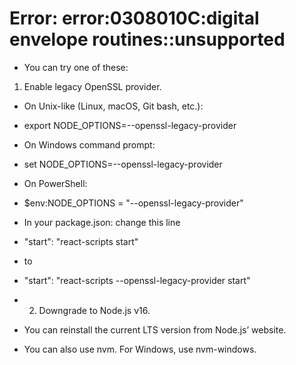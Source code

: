 # Error: error:0308010C:digital envelope routines::unsupported
- You can try one of these:

 1. Enable legacy OpenSSL provider.

- On Unix-like (Linux, macOS, Git bash, etc.):

- export NODE_OPTIONS=--openssl-legacy-provider
- On Windows command prompt:

- set NODE_OPTIONS=--openssl-legacy-provider
- On PowerShell:

- $env:NODE_OPTIONS = "--openssl-legacy-provider"

- In your package.json: change this line

- "start": "react-scripts start"
- to

- "start": "react-scripts --openssl-legacy-provider start"

-  2. Downgrade to Node.js v16.

- You can reinstall the current LTS version from Node.js’ website.

- You can also use nvm. For Windows, use nvm-windows.
